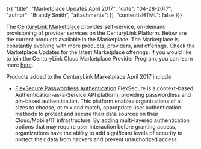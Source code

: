 {{{
"title": "Marketplace Updates April 2017",
"date": "04-28-2017",
"author": "Brandy Smith",
"attachments": [],
"contentIsHTML": false
}}}

The [CenturyLink Marketplace](https://www.ctl.io/marketplace/) provides self-service, on-demand provisioning of provider services on the CenturyLink Platform. Below are the current products available in the Marketplace. The Marketplace is constantly evolving with more products, providers, and offerings. Check the Marketplace Updates for the latest Marketplace offerings. If you would like to join the CenturyLink Cloud Marketplace Provider Program, you can learn more [here](https://www.ctl.io/marketplace-program/).

Products added to the CenturyLink Marketplace April 2017 include:

* [FlexSecure Passwordless Authentication](https://www.ctl.io/marketplace/partner/ADMN/product/FlexSecure-SMB/)
FlexSecure is a context-based Authentication-as-a-Service API platform, providing passwordless and pin-based authentication. This platform enables organizations of all sizes to choose, or mix and match, appropriate user authentication methods to protect and secure their data sources on their Cloud/Mobile/IT infrastructure.
By adding multi-layered authentication options that may require user interaction before granting access, organizations have the ability to add significant levels of security to protect their data from hackers and prevent unauthorized access.
